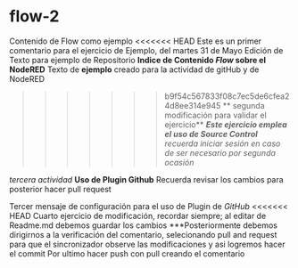 # flow-2
Contenido de Flow como ejemplo
<<<<<<< HEAD
Este es un primer comentario para el ejercicio de Ejemplo, del martes 31 de Mayo
Edición de Texto para ejemplo de Repositorio
**Indice de Contenido _Flow_ sobre el NodeRED**
Texto de **ejemplo** creado para la actividad de gitHub y de NodeRED
>>>>>>> b9f54c567833f08c7ec5de6cfea24d8ee314e945
** segunda modificación para validar el ejercicio**
***Este ejercicio emplea el uso de Source Control***
_recuerda iniciar sesión en caso de ser necesario por segunda ocasión_

_tercera actividad_
**Uso de Plugin Github**
Recuerda revisar los cambios para posterior hacer pull request

Tercer mensaje de configuración para el uso de Plugin de _GitHub_
<<<<<<< HEAD
Cuarto ejercicio de modificación, recordar siempre; al editar de Readme.md
debemos guardar los cambios
***Posteriormente debemos dirigirnos a la verificación del comentario, selecionando pull and request para que el sincronizador observe las modificaciones y asi logremos hacer el commit
Por ultimo hacer push con pull creando el comentario